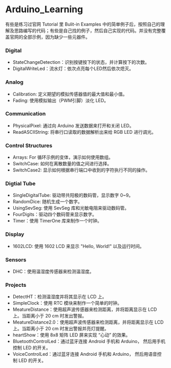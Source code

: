 # Arduino_Learning
有些是练习过官网 Tutorial 里 Bulit-in Examples 中的简单例子后，按照自己的理解及思路编写的代码；有些是自己找的例子，然后自己实现的代码。并没有完整覆盖官网的全部示例，因为缺少一些元器件。


### Digital

+ StateChangeDetection：识别按键按下的状态，并计算按下的次数。
+ DigitalWriteLed：流水灯：依次点亮每个LED然后依次熄灭。


### Analog

+ Calibration: 定义期望的模拟传感器值的最大值和最小值。
+ Fading: 使用模拟输出（PWM引脚）淡化 LED。


### Communication

+ PhysicalPixel: 通过向 Arduino 发送数据来打开和关闭 LED。
+ ReadASCIIString: 将串行口读取的数据解析出来给 RGB LED 进行调光。

### Control Structures
+ Arrays: For 循环示例的变体，演示如何使用数组。
+ SwitchCase: 如何在离散数量的值之间进行选择。
+ SwitchCase2: 显示如何根据串行端口中收到的字符执行不同的操作。


### Digtial Tube
+ SingleDigitalTube: 驱动带共阳极的数码管，显示数字 0~9。
+ RandomDice: 随机生成一个数字。
+ UsingSevSeg: 使用 SevSeg 库和光敏电阻来驱动数码管。
+ FourDigits：驱动四个数码管来显示数字。
+ Timer：使用 TimerOne 库来制作一个时钟。

### Display
+ 1602LCD:  使用 1602 LCD 来显示 "Hello, World!" 以及运行时间。

### Sensors
+ DHC：使用温湿度传感器来检测温湿度。

### Projects
+ DetectHT：检测温湿度并将其显示在 LCD 上。
+ SimpleClock：使用 RTC 模块来制作一个简单的时钟。
+ MeatureDistance：使用超声波传感器来检测距离，并将距离显示在 LCD 上。当距离小于 20 cm 时发出警报。
+ MeatureDistance2.0：使用超声波传感器来检测距离，并将距离显示在 LCD 上。当距离小于 20 cm 时发出警报并亮灯提醒。
+ heartShow：使用 8x8 矩阵 LED 屏来实现 “心动” 的效果。
+ BluetoothControlLed：通过蓝牙连接 Android 手机和 Arduino， 然后用手机控制 LED 的开关。
+ VoiceControlLed：通过蓝牙连接 Android 手机和 Arduino， 然后用语音控制 LED 的开关。
